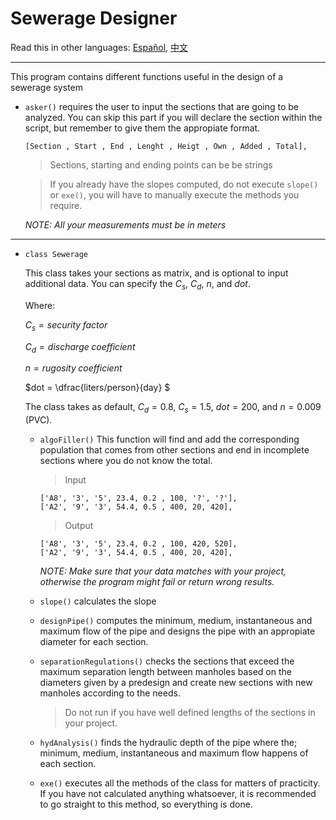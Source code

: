 # Sewerage Designer

 Read this in other languages: [Español](www.google.com), [中文](www.google.com)
***

This program contains different functions useful in the design of a sewerage system

* `asker()` requires the user to input the sections that are going to be analyzed. You can skip this part if you will declare the section within the script, but remember to give them the appropiate format.

  ```
  [Section , Start , End , Lenght , Heigt , Own , Added , Total],
  ```
  > Sections, starting and ending points can be be strings

  >If you already have the slopes computed, do not execute `slope()` or `exe()`, you will have to manually execute the methods you require.

   _NOTE: All your measurements must be in meters_

---
* `class Sewerage`
  
  This class takes your sections as matrix, and is optional to input additional data. You can specify the $C_s$, $C_d$, $n$, and $dot$.
  
  Where:

  $C_s=security\; factor$

  $C_d = discharge\; coefficient$
  
  $n = rugosity\; coefficient$
  
  $dot = \dfrac{liters/person}{day} $

  The class takes as default, $C_d= 0.8$, $C_s= 1.5$, $dot= 200$, and $n= 0.009$ (PVC).
    * `algoFiller()` This function will find and add the corresponding population that comes from other sections and end in incomplete sections where you do not know the total.

      >Input
      ```
      ['A8', '3', '5', 23.4, 0.2 , 100, '?', '?'],
      ['A2', '9', '3', 54.4, 0.5 , 400, 20, 420],
      ```
      >Output
      ```
      ['A8', '3', '5', 23.4, 0.2 , 100, 420, 520],
      ['A2', '9', '3', 54.4, 0.5 , 400, 20, 420],
      ```
      _NOTE: Make sure that your data matches with your project, otherwise the program might fail or return wrong results._
    * `slope()` calculates the slope
    * `designPipe()` computes the minimum, medium, instantaneous and maximum flow of the pipe and designs the pipe with an appropiate diameter for each section.
    * `separationRegulations()` checks the sections that exceed the maximum separation length between manholes based on the diameters given by a predesign and create new sections with new manholes according to the needs.  
      > Do not run if you have well defined lengths of the sections in your project.
    * `hydAnalysis()` finds the hydraulic depth of the pipe where the; minimum, medium, instantaneous and maximum flow happens of each section.
    * `exe()` executes all the methods of the class for matters of practicity. If you have not calculated anything whatsoever, it is recommended to go straight to this method, so everything is done.
   
